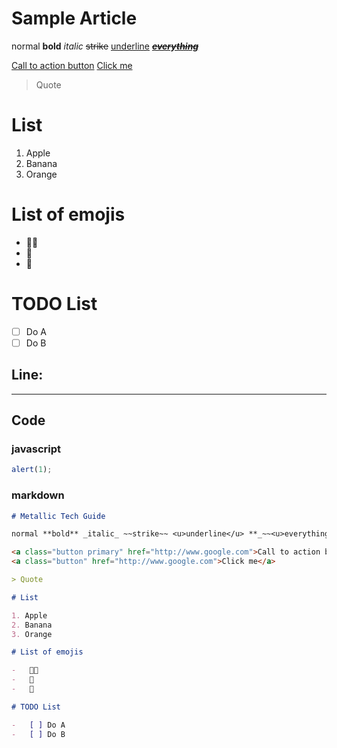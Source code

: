 # Sample Article

<!--

Note: This is a sample article for testing capabilities of viewer.
      In future there should be special (unclaimable) page with this
      Now we just Ctrl+C Ctrl+V it to the markdown editor

-->

normal **bold** _italic_ ~~strike~~ <u>underline</u> **_~~<u>everything</u>~~_**

<a class="button primary" href="http://www.google.com">Call to action button</a>
<a class="button" href="http://www.google.com">Click me</a>

> Quote

# List

1. Apple
2. Banana
3. Orange

# List of emojis

-   🍎🍏
-   🍌
-   🍊

# TODO List

-   [ ] Do A
-   [ ] Do B

## Line:

---

## Code

### javascript

```javascript
alert(1);
```

### markdown

```markdown
# Metallic Tech Guide

normal **bold** _italic_ ~~strike~~ <u>underline</u> **_~~<u>everything</u>~~_**

<a class="button primary" href="http://www.google.com">Call to action button</a>
<a class="button" href="http://www.google.com">Click me</a>

> Quote

# List

1. Apple
2. Banana
3. Orange

# List of emojis

-   🍎🍏
-   🍌
-   🍊

# TODO List

-   [ ] Do A
-   [ ] Do B
```
